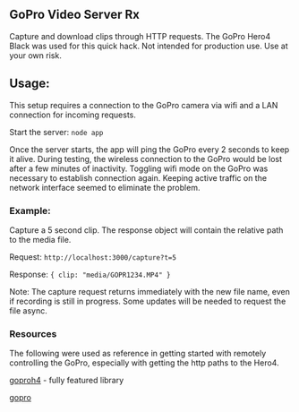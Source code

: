 GoPro Video Server Rx
---------------------

Capture and download clips through HTTP requests. The GoPro Hero4 Black was used for this quick hack. Not intended for production use. Use at your own risk.

## Usage:

This setup requires a connection to the GoPro camera via wifi and a LAN connection for incoming requests.

Start the server: `node app`

Once the server starts, the app will ping the GoPro every 2 seconds to keep it alive. During testing, the wireless connection to the GoPro would be lost after a few minutes of inactivity. Toggling wifi mode on the GoPro was necessary to establish connection again. Keeping active traffic on the network interface seemed to eliminate the problem.

### Example:

Capture a 5 second clip. The response object will contain the relative path to the media file.

Request: `http://localhost:3000/capture?t=5`

Response: `{ clip: "media/GOPR1234.MP4" }`

Note: The capture request returns immediately with the new file name, even if recording is still in progress. Some updates will be needed to request the file async.

### Resources

The following were used as reference in getting started with remotely controlling the GoPro, especially with getting the http paths to the Hero4.

[goproh4](https://github.com/citolen/goproh4) - fully featured library

[gopro](http://www.gopro.com)


